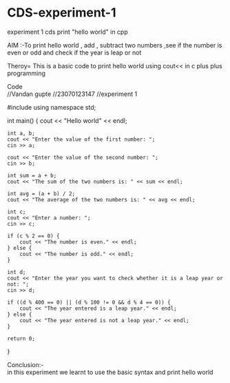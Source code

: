 # CDS-experiment-1
experiment 1 cds print "hello world" in cpp


AIM :-To print hello world , add , subtract  two numbers ,see if the number is even or odd and check if the year is leap or not <br>

Theroy= This is a  basic code to print hello world using cout<< in c plus plus programming <br>

Code <br>
//Vandan gupte 
//23070123147
//experiment 1

#include <iostream>
using namespace std;

int main() {
    cout << "Hello world" << endl;

    int a, b;
    cout << "Enter the value of the first number: ";
    cin >> a;

    cout << "Enter the value of the second number: ";
    cin >> b;

    int sum = a + b;
    cout << "The sum of the two numbers is: " << sum << endl;
    
    int avg = (a + b) / 2;
    cout << "The average of the two numbers is: " << avg << endl;

    int c;
    cout << "Enter a number: ";
    cin >> c;

    if (c % 2 == 0) {
        cout << "The number is even." << endl;
    } else {
        cout << "The number is odd." << endl;
    }

    int d;
    cout << "Enter the year you want to check whether it is a leap year or not: ";
    cin >> d;

    if ((d % 400 == 0) || (d % 100 != 0 && d % 4 == 0)) {
        cout << "The year entered is a leap year." << endl;
    } else {
        cout << "The year entered is not a leap year." << endl;
    }

    return 0;
}


Conclusion:- <br>
in this experiment we learnt to use the basic syntax and print hello world 
